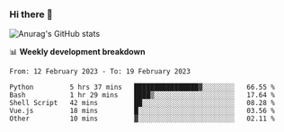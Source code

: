 ### Hi there 👋
![Anurag's GitHub stats](https://github-readme-stats.vercel.app/api?username=jami1024&show_icons=true&theme=radical)

📊 **Weekly development breakdown**
<!--START_SECTION:waka-->

```text
From: 12 February 2023 - To: 19 February 2023

Python         5 hrs 37 mins   ████████████████▓░░░░░░░░   66.55 %
Bash           1 hr 29 mins    ████▒░░░░░░░░░░░░░░░░░░░░   17.64 %
Shell Script   42 mins         ██░░░░░░░░░░░░░░░░░░░░░░░   08.28 %
Vue.js         18 mins         █░░░░░░░░░░░░░░░░░░░░░░░░   03.56 %
Other          10 mins         ▓░░░░░░░░░░░░░░░░░░░░░░░░   02.11 %
```

<!--END_SECTION:waka-->
<!--
**jami1024/jami1024** is a ✨ _special_ ✨ repository because its `README.md` (this file) appears on your GitHub profile.

Here are some ideas to get you started:

- 🔭 I’m currently working on ...
- 🌱 I’m currently learning ...
- 👯 I’m looking to collaborate on ...
- 🤔 I’m looking for help with ...
- 💬 Ask me about ...
- 📫 How to reach me: ...
- 😄 Pronouns: ...
- ⚡ Fun fact: ...
-->
